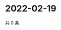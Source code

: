 # 2022-02-19

共 0 条

<!-- BEGIN WEIBO -->
<!-- 最后更新时间 Sat Feb 19 2022 18:09:25 GMT+0800 (China Standard Time) -->

<!-- END WEIBO -->
